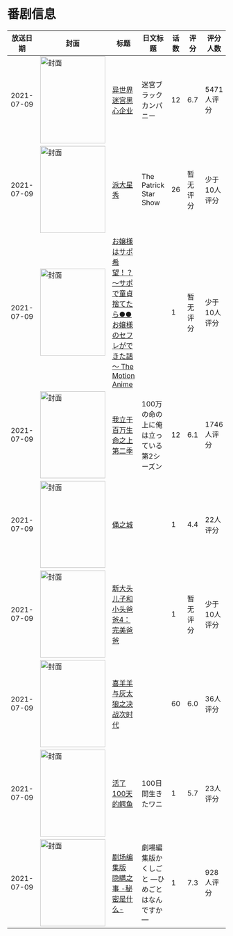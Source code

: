 # 番剧信息

|放送日期|封面|标题|日文标题|话数|评分|评分人数|
|---|---|---|---|---|---|---|
|2021-07-09|<img src="https://lain.bgm.tv/pic/cover/c/cd/25/309668_i1qWh.jpg" alt="封面" style="width:150px;height:200px;object-fit:cover;">|[异世界迷宫黑心企业](https://bangumi.tv/subject/309668)|迷宮ブラックカンパニー|12|6.7|5471人评分|
|2021-07-09|<img src="https://lain.bgm.tv/pic/cover/c/58/c0/430480_nKpzU.jpg" alt="封面" style="width:150px;height:200px;object-fit:cover;">|[派大星秀](https://bangumi.tv/subject/430480)|The Patrick Star Show|26|暂无评分|少于10人评分|
|2021-07-09|<img src="https://bangumi.tv/img/no_icon_subject.png" alt="封面" style="width:150px;height:200px;object-fit:cover;">|[お嬢様はサポ希望！？～サポで童貞捨てたら●●お嬢様のセフレができた話～ The Motion Anime](https://bangumi.tv/subject/350941)||1|暂无评分|少于10人评分|
|2021-07-09|<img src="https://lain.bgm.tv/pic/cover/c/f4/a7/322859_UVI7H.jpg" alt="封面" style="width:150px;height:200px;object-fit:cover;">|[我立于百万生命之上 第二季](https://bangumi.tv/subject/322859)|100万の命の上に俺は立っている 第2シーズン|12|6.1|1746人评分|
|2021-07-09|<img src="https://lain.bgm.tv/pic/cover/c/e2/3a/340280_Xp2nn.jpg" alt="封面" style="width:150px;height:200px;object-fit:cover;">|[俑之城](https://bangumi.tv/subject/340280)||1|4.4|22人评分|
|2021-07-09|<img src="https://lain.bgm.tv/pic/cover/c/80/d3/355243_dEAOD.jpg" alt="封面" style="width:150px;height:200px;object-fit:cover;">|[新大头儿子和小头爸爸4：完美爸爸](https://bangumi.tv/subject/355243)||1|暂无评分|少于10人评分|
|2021-07-09|<img src="https://lain.bgm.tv/pic/cover/c/4e/7d/343244_Frrcr.jpg" alt="封面" style="width:150px;height:200px;object-fit:cover;">|[喜羊羊与灰太狼之决战次时代](https://bangumi.tv/subject/343244)||60|6.0|36人评分|
|2021-07-09|<img src="https://lain.bgm.tv/pic/cover/c/59/89/303979_1TzO4.jpg" alt="封面" style="width:150px;height:200px;object-fit:cover;">|[活了100天的鳄鱼](https://bangumi.tv/subject/303979)|100日間生きたワニ|1|5.7|23人评分|
|2021-07-09|<img src="https://lain.bgm.tv/pic/cover/c/4c/79/322349_g633W.jpg" alt="封面" style="width:150px;height:200px;object-fit:cover;">|[剧场编集版 隐瞒之事 -秘密是什么-](https://bangumi.tv/subject/322349)|劇場編集版かくしごと ―ひめごとはなんですか―|1|7.3|928人评分|
